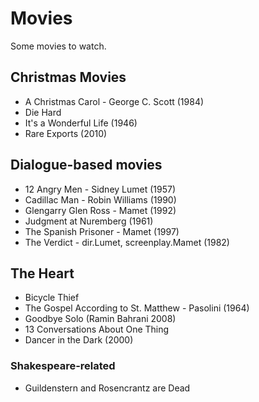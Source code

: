 # Movies

Some movies to watch.

## Christmas Movies

- A Christmas Carol - George C. Scott (1984)
- Die Hard
- It's a Wonderful Life (1946)
- Rare Exports (2010)

## Dialogue-based movies

- 12 Angry Men - Sidney Lumet (1957)
- Cadillac Man - Robin Williams (1990)
- Glengarry Glen Ross - Mamet (1992)
- Judgment at Nuremberg (1961)
- The Spanish Prisoner - Mamet (1997)
- The Verdict - dir.Lumet, screenplay.Mamet (1982)

## The Heart

- Bicycle Thief
- The Gospel According to St. Matthew - Pasolini (1964)
- Goodbye Solo (Ramin Bahrani 2008)
- 13 Conversations About One Thing
- Dancer in the Dark (2000)


### Shakespeare-related

- Guildenstern and Rosencrantz are Dead

